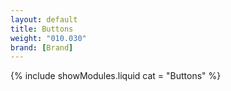 ```yaml
---
layout: default
title: Buttons
weight: "010.030"
brand: [Brand]
---
```


{% include showModules.liquid  cat = "Buttons" %}